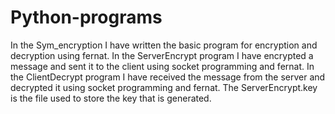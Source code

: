 # Python-programs
In the Sym_encryption I have written the basic program for encryption and decryption using fernat.
In the ServerEncrypt program I have encrypted a message and sent it to the client using socket programming and fernat.
In the ClientDecrypt program I have received the message from the server and decrypted it using socket programming and fernat.
The ServerEncrypt.key is the file used to store the key that is generated.
